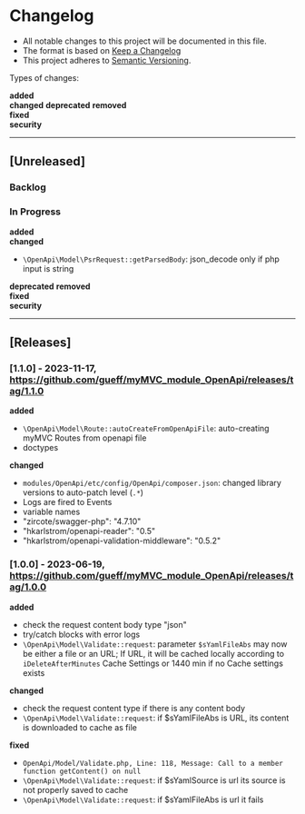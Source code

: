# Changelog

- All notable changes to this project will be documented in this file.
- The format is based on [Keep a Changelog](https://keepachangelog.com/de/1.0.0/)
- This project adheres to [Semantic Versioning](https://semver.org/spec/v2.0.0.html).

Types of changes:

**added**  
**changed**
**deprecated**
**removed**  
**fixed**  
**security**

---

## [Unreleased]

### Backlog

### In Progress

**added**  
**changed**

- `\OpenApi\Model\PsrRequest::getParsedBody`: json_decode only if php input is string

**deprecated**
**removed**  
**fixed**  
**security**

---

## [Releases]

### [1.1.0] - 2023-11-17, https://github.com/gueff/myMVC_module_OpenApi/releases/tag/1.1.0

**added**

- `\OpenApi\Model\Route::autoCreateFromOpenApiFile`: auto-creating myMVC Routes from openapi file
- doctypes

**changed**

- `modules/OpenApi/etc/config/OpenApi/composer.json`: changed library versions to auto-patch level (`.*`)
- Logs are fired to Events
- variable names
- "zircote/swagger-php": "4.7.10"
- "hkarlstrom/openapi-reader": "0.5"
- "hkarlstrom/openapi-validation-middleware": "0.5.2"

### [1.0.0] - 2023-06-19, https://github.com/gueff/myMVC_module_OpenApi/releases/tag/1.0.0

**added**

- check the request content body type "json"
- try/catch blocks with error logs
- `\OpenApi\Model\Validate::request`: parameter `$sYamlFileAbs` may now be either a file or an URL; If URL, it will be cached locally according to `iDeleteAfterMinutes` Cache Settings or 1440 min if no Cache settings exists

**changed**

- check the request content type if there is any content body
- `\OpenApi\Model\Validate::request`: if $sYamlFileAbs is URL, its content is downloaded to cache as file

**fixed**

- `OpenApi/Model/Validate.php, Line: 118, Message: Call to a member function getContent() on null`
- `\OpenApi\Model\Validate::request`: if $sYamlSource is url its source is not properly saved to cache
- `\OpenApi\Model\Validate::request`: if $sYamlFileAbs is url it fails
